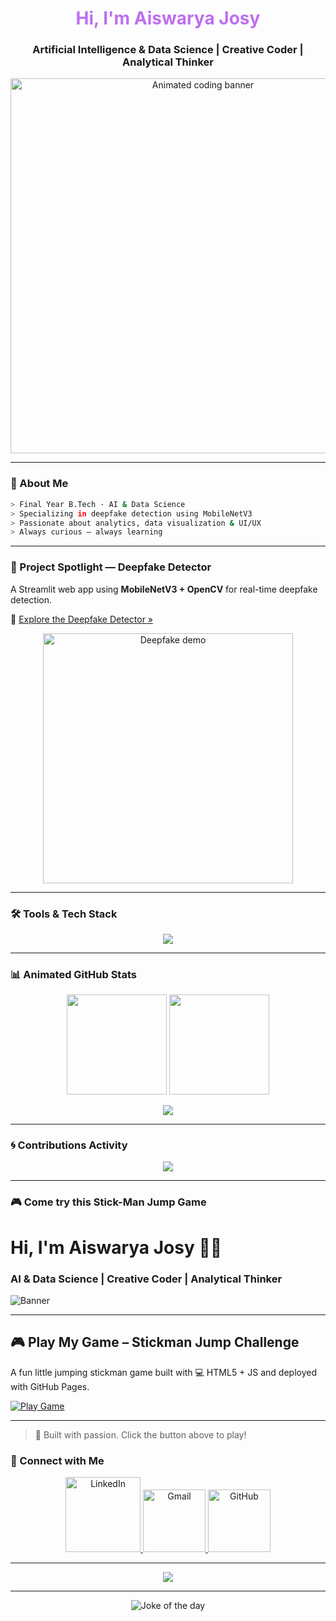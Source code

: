 <!-- 🖤 Aiswarya Josy | Dark, Animated & Interactive GitHub Profile -->

<h1 align="center" style="color:#bc6ff1;">Hi, I'm Aiswarya Josy</h1>
<h3 align="center">Artificial Intelligence & Data Science | Creative Coder | Analytical Thinker</h3>

<p align="center">
  <img src="https://media.giphy.com/media/3o6gbbuLW76jkt8vIc/giphy.gif" width="600" alt="Animated coding banner">
</p>

---

### 🧠 About Me

```bash
> Final Year B.Tech · AI & Data Science
> Specializing in deepfake detection using MobileNetV3
> Passionate about analytics, data visualization & UI/UX
> Always curious — always learning
```

---

### 🔬 Project Spotlight — Deepfake Detector

A Streamlit web app using **MobileNetV3 + OpenCV** for real-time deepfake detection.

🔗 [Explore the Deepfake Detector »](https://github.com/AiswaryaJosy/deepfake-detector)  
<p align="center">
  <img src="https://media.giphy.com/media/l0MYt5jPR6QX5pnqM/giphy.gif" width="400" alt="Deepfake demo">
</p>

---

### 🛠 Tools & Tech Stack

<p align="center">
  <img src="https://skillicons.dev/icons?i=python,tensorflow,opencv,streamlit,pandas,seaborn,r,mysql,html,css,js,git,github,vscode,figma,linux" />
</p>

---

### 📊 Animated GitHub Stats

<p align="center">
  <img src="https://github-readme-stats.vercel.app/api?username=AiswaryaJosy&theme=github_dark&show_icons=true&hide_border=true" height="160"/>
  <img src="https://github-readme-streak-stats.herokuapp.com/?user=AiswaryaJosy&theme=dark&hide_border=true" height="160"/>
</p>

<p align="center">
  <img src="https://github-readme-stats.vercel.app/api/top-langs/?username=AiswaryaJosy&layout=compact&theme=github_dark&hide_border=true" />
</p>

---

### 🌀 Contributions Activity

<p align="center">
  <img src="https://github-readme-activity-graph.cyclic.app/graph?username=AiswaryaJosy&theme=github_dark&area=true&hide_border=true" />
</p>

---

### 🎮 Come try this Stick-Man Jump Game 
# Hi, I'm Aiswarya Josy 👩‍💻  
### AI & Data Science | Creative Coder | Analytical Thinker

![Banner](https://media.giphy.com/media/xTiTncVep2khPGhK6M/giphy.gif)

---

## 🎮 Play My Game – Stickman Jump Challenge

A fun little jumping stickman game built with 💻 HTML5 + JS and deployed with GitHub Pages.

[![Play Game](https://img.shields.io/badge/PLAY--NOW-Stickman%20Game-BC6FF1?style=for-the-badge&logo=github&logoColor=white)](https://aiswaryajosy.github.io/stickman_game/)

---

> 🌟 Built with passion. Click the button above to play!



### 🔗 Connect with Me

<p align="center">
  <a href="https://linkedin.com/in/aiswaryajosy" target="_blank">
    <img src="https://media.giphy.com/media/L05HgB2h6qICDs5Sms/giphy.gif" width="120" alt="LinkedIn">
  </a>
  <a href="mailto:aiswaryajosy123@gmail.com">
    <img src="https://media.giphy.com/media/ICOgUNjpvO0PC/giphy.gif" width="100" alt="Gmail">
  </a>
  <a href="https://github.com/AiswaryaJosy" target="_blank">
    <img src="https://media.giphy.com/media/MDJ9IbxxvDUQM/giphy.gif" width="100" alt="GitHub">
  </a>
</p>

---

<p align="center">
  <img src="https://komarev.com/ghpvc/?username=AiswaryaJosy&label=Profile+Views&color=6f42c1&style=flat-square" />
</p>

---

<p align="center">
  <img src="https://readme-jokes.vercel.app/api?theme=dark" alt="Joke of the day" />
</p>

